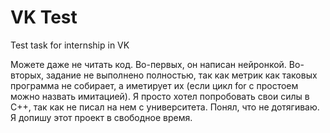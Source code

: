 # VK Test
Test task for internship in VK

Можете даже не читать код. Во-первых, он написан нейронкой. Во-вторых, задание не выполнено полностью, так как метрик как таковых программа не собирает, а иметирует их (если цикл for с простоем можно назвать имитацией). Я просто хотел попробовать свои силы в C++, так как не писал на нем с университета. Понял, что не дотягиваю. Я допишу этот проект в свободное время.
